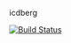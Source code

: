 icdberg

[![Build Status](https://travis-ci.org/ohac/iceberg.svg?branch=master)](https://travis-ci.org/ohac/iceberg)
